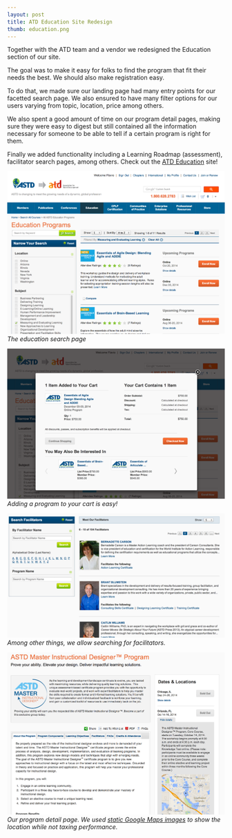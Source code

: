 ```yaml
---
layout: post
title: ATD Education Site Redesign
thumb: education.png
---
```


Together with the ATD team and a vendor we redesigned the Education section
of our site.

The goal was to make it easy for folks to find the program that fit their needs the best. We should also make registration easy.

To do that, we made sure our landing page had many entry points for our
facetted search page. We also ensured to have many filter options
for our users varying from topic, location, price among others.


We also spent a good amount of time on our program detail pages, making sure they
were easy to digest but still contained all the information necessary
for someone to be able to tell if a certain program is right for them.


Finally we added functionality including a Learning Roadmap (assessment),
facilitator search pages, among others. Check out the [ATD Education](http://www.astd.org/Education) site!


![Education Search](/public/edu-search.png)
*The education search page*

![Education Easy Add to Cart](/public/edu-easy-cart.png)
*Adding a program to your cart is easy!*

![Facilitator Search](/public/edu-fac-search.png)
*Among other things, we allow searching for facilitators.*

![Detail Page](/public/edu-detail.png)
*Our program detail page. We used [static Google Maps images](https://developers.google.com/maps/documentation/staticmaps/) to show the location while
not taxing performance.*
